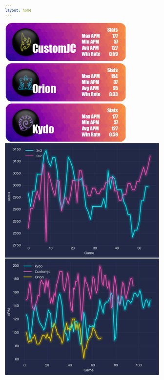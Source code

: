 ```yaml
---
layout: home
---
```


<img src="./assets/customjc.png">

<img src="./assets/orion.png">

<img src="./assets/kydo.png">
  
<img src="./assets/MMR.png">


<img src="./assets/APM.png">


